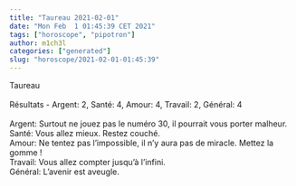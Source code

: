 ```yaml
---
title: "Taureau 2021-02-01"
date: "Mon Feb  1 01:45:39 CET 2021"
tags: ["horoscope", "pipotron"]
author: m1ch3l
categories: ["generated"]
slug: "horoscope/2021-02-01-01:45:39"
---
```


Taureau<br>
<br>
Résultats - Argent: 2, Santé: 4, Amour: 4, Travail: 2, Général: 4<br>
<br>
Argent:  Surtout ne jouez pas le numéro 30, il pourrait vous porter malheur. <br>
Santé:   Vous allez mieux. Restez couché.<br>
Amour:   Ne tentez pas l’impossible, il n’y aura pas de miracle. Mettez la gomme !<br>
Travail: Vous allez compter jusqu’à l’infini. <br>
Général: L’avenir est aveugle.<br>
